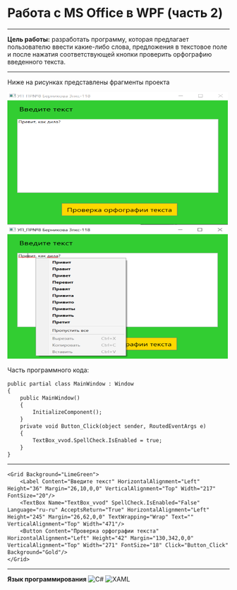 # Работа с MS Office в WPF (часть 2)
-------
**Цель работы:** разработать программу, которая предлагает пользователю ввести какие-либо слова, предложения в текстовое поле и после нажатия соответствующей кнопки проверить орфографию введенного текста.

--------

Ниже на рисунках представлены фрагменты проекта


<img src="https://github.com/BernikovaLera/College-of-Computer-Science-and-Programming-of-the-Financial-University/blob/main/Projects%20in%20C%23/Working%20with%20MS%20Office%20in%20WPF_1/%D0%A0%D0%B8%D1%81%D1%83%D0%BD%D0%BE%D0%BA1.png" width="500" height="300" >

<img src="https://github.com/BernikovaLera/College-of-Computer-Science-and-Programming-of-the-Financial-University/blob/main/Projects%20in%20C%23/Working%20with%20MS%20Office%20in%20WPF_1/%D0%A0%D0%B8%D1%81%D1%83%D0%BD%D0%BE%D0%BA2.png" width="500" height="300" >

Часть программного кода:

    public partial class MainWindow : Window
    {
        public MainWindow()
        {
            InitializeComponent();
        }
        private void Button_Click(object sender, RoutedEventArgs e)
        {
            TextBox_vvod.SpellCheck.IsEnabled = true;
        } 
    }

--------

    <Grid Background="LimeGreen">
        <Label Content="Введите текст" HorizontalAlignment="Left" Height="36" Margin="26,10,0,0" VerticalAlignment="Top" Width="217" FontSize="20"/>
        <TextBox Name="TextBox_vvod" SpellCheck.IsEnabled="False" Language="ru-ru" AcceptsReturn="True" HorizontalAlignment="Left" Height="245" Margin="26,62,0,0" TextWrapping="Wrap" Text="" VerticalAlignment="Top" Width="471"/>
        <Button Content="Проверка орфографии текста" HorizontalAlignment="Left" Height="42" Margin="130,342,0,0" VerticalAlignment="Top" Width="271" FontSize="18" Click="Button_Click" Background="Gold"/>
    </Grid>


--------

**Язык программирования**
![C#](https://img.shields.io/badge/c%23-%23239120.svg?style=for-the-badge&logo=c-sharp&logoColor=white)
![XAML](https://img.shields.io/badge/XAML-%23239120.svg?style=for-the-badge&logo=xaml&logoColor=white)
